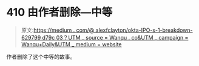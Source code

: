 # 410 由作者删除—中等

> 原文:[https://medium . com/@ alexfclayton/okta-IPO-s-1-breakdown-629799 d79c 03？UTM _ source = Wanqu . co&UTM _ campaign = Wanqu+Daily&UTM _ medium = website](https://medium.com/@alexfclayton/okta-ipo-s-1-breakdown-629799d79c03?utm_source=wanqu.co&utm_campaign=Wanqu+Daily&utm_medium=website)

作者删除了这个中等的故事。